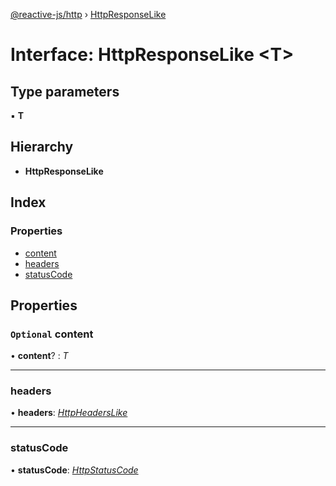 [@reactive-js/http](../README.md) › [HttpResponseLike](httpresponselike.md)

# Interface: HttpResponseLike <**T**>

## Type parameters

▪ **T**

## Hierarchy

* **HttpResponseLike**

## Index

### Properties

* [content](httpresponselike.md#optional-content)
* [headers](httpresponselike.md#headers)
* [statusCode](httpresponselike.md#statuscode)

## Properties

### `Optional` content

• **content**? : *T*

___

###  headers

• **headers**: *[HttpHeadersLike](httpheaderslike.md)*

___

###  statusCode

• **statusCode**: *[HttpStatusCode](../enums/httpstatuscode.md)*
